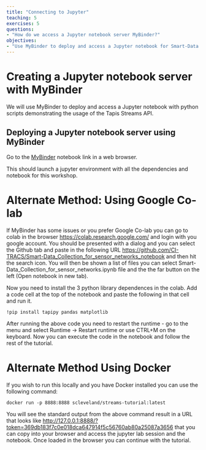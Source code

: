 ```yaml
---
title: "Connecting to Jupyter"
teaching: 5
exercises: 5
questions:
- "How do we access a Jupyter notebook server MyBinder?"
objectives:
- "Use MyBinder to deploy and access a Jupyter notebook for Smart-Data collection for sensor networks."
---
```


# Creating a Jupyter notebook server with MyBinder

We will use MyBinder to deploy and access a Jupyter notebook with python scripts demonstrating the usage of the Tapis Streams API. 

## Deploying a Jupyter notebook server using MyBinder

Go to the [MyBinder](https://mybinder.org/v2/gh/CI-TRACS/Smart-Data_Collection_for_sensor_networks_notebook/HEAD) notebook link in a web browser.

This should launch a jupyter environment with all the dependencies and notebook for this workshop.



# Alternate Method: Using Google Co-lab

If MyBinder has some issues or you prefer Google Co-lab you can go to colab in the browser https://colab.research.google.com/ and login with you google account.  You should be presented with a dialog and you can select the Github tab and paste in the following URL https://github.com/CI-TRACS/Smart-Data_Collection_for_sensor_networks_notebook and then hit the search icon.  You will then be shown a list of files you can select Smart-Data_Collection_for_sensor_networks.ipynb file and the the far button on the left (Open notebook in new tab).

Now you need to install the 3 python library dependences in the colab. Add a code cell at the top of the notebook and paste the following in that cell and run it.

```!pip install tapipy pandas matplotlib```

After running the above code you need to restart the runtime - go to the menu and select Runtime -> Restart runtime or use CTRL+M on the keyboard.  Now you can execute the code in the notebook and follow the rest of the tutorial.


# Alternate Method Using Docker

If you wish to run this locally and you have Docker installed you can use the following command:

```docker run -p 8888:8888 scleveland/streams-tutorial:latest```

You will see the standard output from the above command result in a URL that looks like http://127.0.0.1:8888/?token=369db183f7c0e018dca647914f5c56760ab80a25087a3656 that you can copy into your browser and access the jupyter lab session and the notebook. Once loaded in the browser you can continue with the tutorial.
